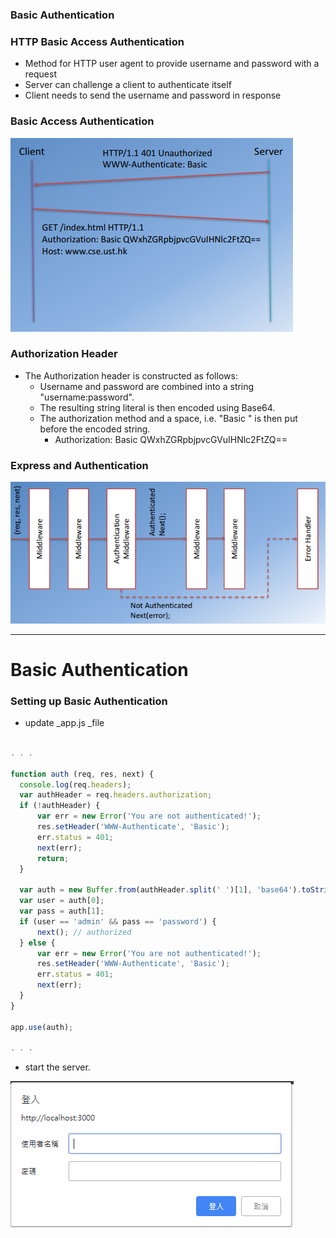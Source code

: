 ### Basic Authentication

### HTTP Basic Access Authentication

* Method for HTTP user agent to provide username and password with a request
* Server can challenge a client to authenticate itself
* Client needs to send the username and password in response

### Basic Access Authentication

![](/assets/BackendW3BAA.png)

### Authorization Header

* The Authorization header is constructed as follows: 
  * Username and password are combined into a string "username:password".
  * The resulting string literal is then encoded using Base64.
  * The authorization method and a space, i.e. "Basic " is then put before the encoded string. 
    * Authorization: Basic QWxhZGRpbjpvcGVuIHNlc2FtZQ==

### Express and Authentication

![](/assets/BackendW3_1EA.png)



---

# Basic Authentication

### Setting up Basic Authentication

* update _app.js _file

```js

. . .

function auth (req, res, next) {
  console.log(req.headers);
  var authHeader = req.headers.authorization;
  if (!authHeader) {
      var err = new Error('You are not authenticated!');
      res.setHeader('WWW-Authenticate', 'Basic');
      err.status = 401;
      next(err);
      return;
  }

  var auth = new Buffer.from(authHeader.split(' ')[1], 'base64').toString().split(':');
  var user = auth[0];
  var pass = auth[1];
  if (user == 'admin' && pass == 'password') {
      next(); // authorized
  } else {
      var err = new Error('You are not authenticated!');
      res.setHeader('WWW-Authenticate', 'Basic');      
      err.status = 401;
      next(err);
  }
}

app.use(auth);

. . .
```

* start the server.

![](/assets/BackendW3_1Authentication.png)






